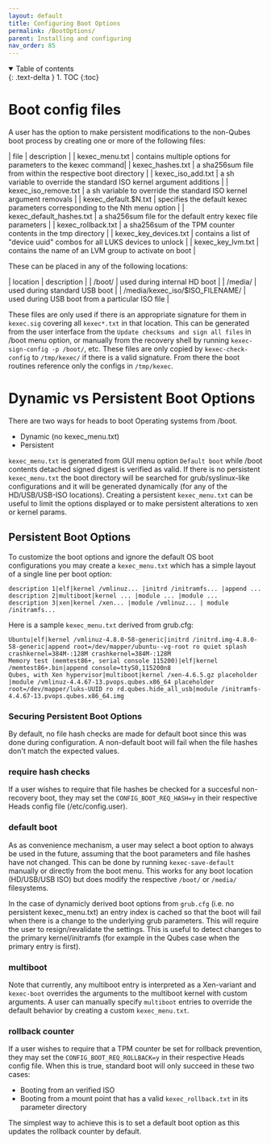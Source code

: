```yaml
---
layout: default
title: Configuring Boot Options
permalink: /BootOptions/
parent: Installing and configuring
nav_order: 85
---
```


<!-- markdownlint-disable MD033 -->
<details open markdown="block">
  <summary>
    Table of contents
  </summary>
  {: .text-delta }
1. TOC
{:toc}
</details>
<!-- markdownlint-enable MD033 -->


Boot config files
===

A user has the option to make persistent modifications to the non-Qubes boot
 process by creating one or more of the following files:

| file | description |
| kexec_menu.txt | contains multiple options for parameters to the kexec command|
| kexec_hashes.txt | a sha256sum file from within the respective boot directory |
| kexec_iso_add.txt | a sh variable to override the standard ISO kernel argument
 additions |
| kexec_iso_remove.txt | a sh variable to override the standard ISO kernel
 argument removals |
| kexec_default.$N.txt | specifies the default kexec parameters corresponding to
 the Nth menu option |
| kexec_default_hashes.txt | a sha256sum file for the default entry kexec file
 parameters |
| kexec_rollback.txt | a sha256sum of the TPM counter contents in the tmp
 directory |
| kexec_key_devices.txt | contains a list of "device uuid" combos for all LUKS
 devices to unlock |
| kexec_key_lvm.txt | contains the name of an LVM group to activate on boot |

These can be placed in any of the following locations:

| location | description |
| /boot/ | used during internal HD boot |
| /media/ | used during standard USB boot |
| /media/kexec_iso/$ISO_FILENAME/ | used during USB boot from a particular ISO
 file |

These files are only used if there is an appropriate signature for them in `kexec.sig` covering all `kexec*.txt` in that location. This can be generated from the user interface from the `Update checksums and sign all files` in /boot menu option, or manually from the recovery shell by running `kexec-sign-config -p /boot/`, etc. These files are only copied by `kexec-check-config` to `/tmp/kexec/` if there is a valid signature. From there the boot routines reference only the configs in `/tmp/kexec`.

Dynamic vs Persistent Boot Options
====

There are two ways for heads to boot Operating systems from /boot.

* Dynamic (no kexec_menu.txt)
* Persistent

`kexec_menu.txt` is generated from GUI menu option `Default boot` while /boot contents detached signed digest is verified as valid.  If there is no persistent `kexec_menu.txt` the boot directory will be searched for grub/syslinux-like configurations and it will be generated dynamically (for any of the HD/USB/USB-ISO locations). Creating a persistent `kexec_menu.txt` can be useful to limit the options displayed or to make persistent alterations to xen or kernel params.


Persistent Boot Options
----

To customize the boot options and ignore the default OS boot configurations you may create a
`kexec_menu.txt` which has a simple layout of a single line per boot option:

```text
description 1|elf|kernel /vmlinuz... |initrd /initramfs... |append ...
description 2|multiboot|kernel ... |module ... |module ...
description 3|xen|kernel /xen... |module /vmlinuz... | module /initramfs...
```

Here is a sample `kexec_menu.txt` derived from grub.cfg:

<!-- markdownlint-disable MD013 -->

```text
Ubuntu|elf|kernel /vmlinuz-4.8.0-58-generic|initrd /initrd.img-4.8.0-58-generic|append root=/dev/mapper/ubuntu--vg-root ro quiet splash crashkernel=384M-:128M crashkernel=384M-:128M
Memory test (memtest86+, serial console 115200)|elf|kernel /memtest86+.bin|append console=ttyS0,115200n8
Qubes, with Xen hypervisor|multiboot|kernel /xen-4.6.5.gz placeholder |module /vmlinuz-4.4.67-13.pvops.qubes.x86_64 placeholder root=/dev/mapper/luks-UUID ro rd.qubes.hide_all_usb|module /initramfs-4.4.67-13.pvops.qubes.x86_64.img
```

<!-- markdownlint-enable MD013 -->

### Securing Persistent Boot Options

By default, no file hash checks are made for default boot since this was done during configuration.  A non-default boot will fail when the file hashes don't match the expected values.  

### require hash checks

If a user wishes to require that file hashes be checked for a succesful
 non-recovery boot, they may set the `CONFIG_BOOT_REQ_HASH=y` in their
 respective Heads config file (/etc/config.user).

### default boot

As as convenience mechanism, a user may select a boot option to always be used
 in the future, assuming that the boot parameters and file hashes have not
 changed.  This can be done by running `kexec-save-default` manually or directly
 from the boot menu.  This works for any boot location (HD/USB/USB ISO) but does
 modify the respective `/boot/` or `/media/` filesystems.  
 
 In the case of dynamicly derived boot options from `grub.cfg` (i.e. no persistent kexec_menu.txt) an entry index is cached so that the boot will fail when there is a change to the underlying grub parameters.  This will require the user to resign/revalidate the settings.  This is useful to detect changes to the primary kernel/initramfs (for example in the Qubes case when the primary entry  is first).

### multiboot

Note that currently, any multiboot entry is interpreted as a Xen-variant and
 `kexec-boot` overrides the arguments to the multiboot kernel with custom
 arguments.  A user can manually specify `multiboot` entries to override the
 default behavior by creating a custom `kexec_menu.txt`.

### rollback counter

If a user wishes to require that a TPM counter be set for rollback prevention,
 they may set the `CONFIG_BOOT_REQ_ROLLBACK=y` in their respective Heads config
 file.  When this is true, standard boot will only succeed in these two cases:

 * Booting from an verified ISO
 * Booting from a mount point that has a valid `kexec_rollback.txt` in its
 parameter directory

The simplest way to achieve this is to set a default boot option as this updates
 the rollback counter by default.

